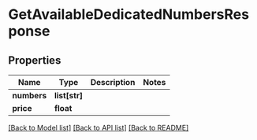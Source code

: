# GetAvailableDedicatedNumbersResponse

## Properties
Name | Type | Description | Notes
------------ | ------------- | ------------- | -------------
**numbers** | **list[str]** |  | 
**price** | **float** |  | 

[[Back to Model list]](../README.md#documentation-for-models) [[Back to API list]](../README.md#documentation-for-api-endpoints) [[Back to README]](../README.md)


